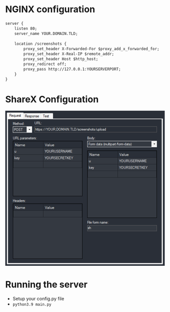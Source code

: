 # NGINX configuration
```nginx
server {
	listen 80;
	server_name YOUR.DOMAIN.TLD;

	location /screenshots {
		proxy_set_header X-Forwarded-For $proxy_add_x_forwarded_for;
		proxy_set_header X-Real-IP $remote_addr;
		proxy_set_header Host $http_host;
		proxy_redirect off;
		proxy_pass http://127.0.0.1:YOURSERVERPORT;
	}
}
```
# ShareX Configuration
<img src="https://github.com/Airiuwu/ShareX-Uploader/blob/main/assets/unknown.png?raw=true"/>

# Running the server
* Setup your config.py file
* `python3.9 main.py`
